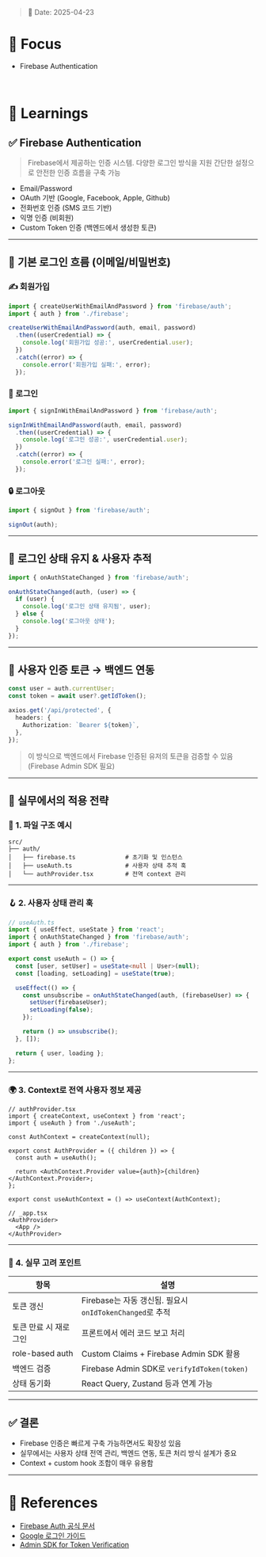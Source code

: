 > 📆 Date: 2025-04-23

# 📌 Focus
- Firebase Authentication

<br />

# 📝 Learnings

## ✅ Firebase Authentication

> Firebase에서 제공하는 인증 시스템.
> 다양한 로그인 방식을 지원
> 간단한 설정으로 안전한 인증 흐름을 구축 가능

- Email/Password
- OAuth 기반 (Google, Facebook, Apple, Github)
- 전화번호 인증 (SMS 코드 기반)
- 익명 인증 (비회원)
- Custom Token 인증 (백엔드에서 생성한 토큰)

---

## 👤 기본 로그인 흐름 (이메일/비밀번호)

### ✍️ 회원가입

```ts
import { createUserWithEmailAndPassword } from 'firebase/auth';
import { auth } from './firebase';

createUserWithEmailAndPassword(auth, email, password)
  .then((userCredential) => {
    console.log('회원가입 성공:', userCredential.user);
  })
  .catch((error) => {
    console.error('회원가입 실패:', error);
  });
```

### 🔑 로그인

```ts
import { signInWithEmailAndPassword } from 'firebase/auth';

signInWithEmailAndPassword(auth, email, password)
  .then((userCredential) => {
    console.log('로그인 성공:', userCredential.user);
  })
  .catch((error) => {
    console.error('로그인 실패:', error);
  });
```

### 🔒 로그아웃

```ts
import { signOut } from 'firebase/auth';

signOut(auth);
```

---

## 🪪 로그인 상태 유지 & 사용자 추적

```ts
import { onAuthStateChanged } from 'firebase/auth';

onAuthStateChanged(auth, (user) => {
  if (user) {
    console.log('로그인 상태 유지됨', user);
  } else {
    console.log('로그아웃 상태');
  }
});
```

---

## 📡 사용자 인증 토큰 → 백엔드 연동

```ts
const user = auth.currentUser;
const token = await user?.getIdToken();

axios.get('/api/protected', {
  headers: {
    Authorization: `Bearer ${token}`,
  },
});
```

> 이 방식으로 백엔드에서 Firebase 인증된 유저의 토큰을 검증할 수 있음 (Firebase Admin SDK 필요)

---

## 🏢 실무에서의 적용 전략

### 📁 1. 파일 구조 예시

```
src/
├── auth/
│   ├── firebase.ts              # 초기화 및 인스턴스
│   ├── useAuth.ts               # 사용자 상태 추적 훅
│   └── authProvider.tsx         # 전역 context 관리
```

---

### 🪝 2. 사용자 상태 관리 훅

```ts
// useAuth.ts
import { useEffect, useState } from 'react';
import { onAuthStateChanged } from 'firebase/auth';
import { auth } from './firebase';

export const useAuth = () => {
  const [user, setUser] = useState<null | User>(null);
  const [loading, setLoading] = useState(true);

  useEffect(() => {
    const unsubscribe = onAuthStateChanged(auth, (firebaseUser) => {
      setUser(firebaseUser);
      setLoading(false);
    });

    return () => unsubscribe();
  }, []);

  return { user, loading };
};
```

---

### 🌍 3. Context로 전역 사용자 정보 제공

```tsx
// authProvider.tsx
import { createContext, useContext } from 'react';
import { useAuth } from './useAuth';

const AuthContext = createContext(null);

export const AuthProvider = ({ children }) => {
  const auth = useAuth();

  return <AuthContext.Provider value={auth}>{children}</AuthContext.Provider>;
};

export const useAuthContext = () => useContext(AuthContext);
```

```tsx
// _app.tsx
<AuthProvider>
  <App />
</AuthProvider>
```

---

### 📌 4. 실무 고려 포인트

| 항목 | 설명 |
|------|------|
| 토큰 갱신 | Firebase는 자동 갱신됨. 필요시 `onIdTokenChanged`로 추적 |
| 토큰 만료 시 재로그인 | 프론트에서 에러 코드 보고 처리 |
| role-based auth | Custom Claims + Firebase Admin SDK 활용 |
| 백엔드 검증 | Firebase Admin SDK로 `verifyIdToken(token)` |
| 상태 동기화 | React Query, Zustand 등과 연계 가능 |

---

## ✅ 결론

- Firebase 인증은 빠르게 구축 가능하면서도 확장성 있음
- 실무에서는 사용자 상태 전역 관리, 백엔드 연동, 토큰 처리 방식 설계가 중요
- Context + custom hook 조합이 매우 유용함

---

# 🔗 References
- [Firebase Auth 공식 문서](https://firebase.google.com/docs/auth)
- [Google 로그인 가이드](https://firebase.google.com/docs/auth/web/google-signin)
- [Admin SDK for Token Verification](https://firebase.google.com/docs/auth/admin/verify-id-tokens)
